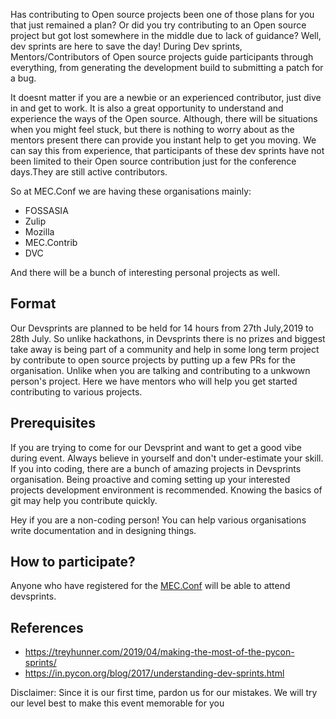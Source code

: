 Has contributing to Open source projects been one of those plans for you that just remained a plan? Or did you try contributing to an Open source project but got lost somewhere in the middle due to
lack of guidance? Well, dev sprints are here to save the day! During Dev sprints, Mentors/Contributors of Open source projects guide participants through everything, from generating the development
build to submitting a patch for a bug.

It doesnt matter if you are a newbie or an experienced contributor, just dive in and get to work. It is also a great opportunity to understand and experience the ways of the Open source. Although, there
will be situations when you might feel stuck, but there is nothing to worry about as the mentors present there can provide you instant help to get you moving. We can say this from experience,
that participants of these dev sprints have not been limited to their Open source contribution just for the conference days.They are still active contributors.

So at MEC.Conf we are having these organisations mainly:

-  FOSSASIA
-  Zulip
-  Mozilla
-  MEC.Contrib
-  DVC

And there will be a bunch of interesting personal projects as well.

## Format

Our Devsprints are planned to be held for 14 hours from 27th July,2019 to 28th July. So unlike hackathons, in Devsprints there is no prizes and biggest take away is  being part of a community and help in some long term project by contribute to open source projects by putting up a few PRs for the organisation. Unlike when you are talking and contributing to a unkwown person's project. Here we have mentors who will help you get started contributing to various projects.

## Prerequisites

If you are trying to come for our Devsprint and want to get a good vibe during event. Always believe in yourself and don't under-estimate your skill. If you into coding, there are a bunch of amazing projects in Devsprints organisation. Being proactive and coming setting up your interested projects development environment is recommended. Knowing the basics of git may help you contribute quickly.

Hey if you are a non-coding person! You can help various organisations write documentation and in designing things.

## How to participate?

Anyone who have registered for the [MEC.Conf](https://conf.mec.dev/) will be able to attend devsprints.

## References

- https://treyhunner.com/2019/04/making-the-most-of-the-pycon-sprints/
- https://in.pycon.org/blog/2017/understanding-dev-sprints.html


Disclaimer: Since it is our first time, pardon us for our mistakes. We will try our level best to make this event memorable for you
